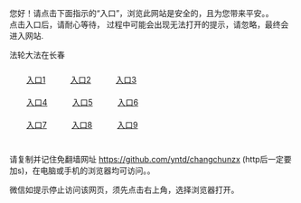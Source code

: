 您好！请点击下面指示的“入口”，浏览此网站是安全的，且为您带来平安。。 <br/>
点击入口后，请耐心等待， 过程中可能会出现无法打开的提示，请忽略，最终会进入网站. </br>

法轮大法在长春<br/>
<div style="padding:10px"><a style="margin:20px" target="_blank" href="https://d23s7yeu0xb42q.cloudfront.net/2Qpsp?ldfuxlz" id="ccLink1" rel="nofollow">入口1</a> <a target="_blank" style="margin:20px" href="https://d2q9dnmda3n3hj.cloudfront.net/2Qpsp?bfyoqv" id="ccLink2" rel="nofollow">入口2</a> <a style="margin:20px" target="_blank" href="https://d1aydkkn1y36y3.cloudfront.net/2Qpsp?axjodnmv" id="ccLink3" rel="nofollow">入口3</a></div>

<div style="padding:10px" ><a style="margin:20px" target="_blank" href="https://d23s7yeu0xb42q.cloudfront.net/2Qpsp?ldfuxlz" id="ccLink4" rel="nofollow">入口4</a> <a style="margin:20px" href="https://d2q9dnmda3n3hj.cloudfront.net/2Qpsp?bfyoqv" target="_blank" id="ccLink5" rel="nofollow">入口5</a> <a style="margin:20px" href="https://d1aydkkn1y36y3.cloudfront.net/2Qpsp?axjodnmv" target="_blank" id="ccLink6" rel="nofollow">入口6</a></div>

<div style="padding:10px"><a style="margin:20px" target="_blank" href="https://d23s7yeu0xb42q.cloudfront.net/2Qpsp?ldfuxlz" id="ccLink7" rel="nofollow">入口7</a> <a style="margin:20px" href="https://d2q9dnmda3n3hj.cloudfront.net/2Qpsp?bfyoqv" target="_blank" id="ccLink8" rel="nofollow">入口8</a> <a style="margin:20px" target="_blank" href="https://d1aydkkn1y36y3.cloudfront.net/2Qpsp?axjodnmv" id="ccLink9" rel="nofollow">入口9</a></div>

<br/>



请复制并记住免翻墙网址 https://github.com/yntd/changchunzx (http后一定要加s)，在电脑或手机的浏览器均可访问。。<br/>

微信如提示停止访问该网页，须先点击右上角，选择浏览器打开。
